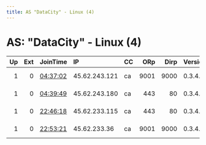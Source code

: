 ```yaml
---
title: AS "DataCity" - Linux (4)
---
```


# AS: "DataCity" - Linux (4)

|   Up |   Ext | JoinTime                                                                                            | IP            | CC   |   ORp |   Dirp | Version   | Contact                  | Nickname    |   eFamMembers |
|-----:|------:|:----------------------------------------------------------------------------------------------------|:--------------|:-----|------:|-------:|:----------|:-------------------------|:------------|--------------:|
|    1 |     0 | [04:37:02](https://metrics.torproject.org/rs.html#details/E92B8BEED4CD9EDFA42AC8D3A35D6DAFBA9708B2) | 45.62.243.121 | ca   |  9001 |   9000 | 0.3.4.9   | emerson tor@nodevine.net | nodvrelay11 |             5 |
|    1 |     0 | [04:39:49](https://metrics.torproject.org/rs.html#details/C43238EAB296C676FC7BD33E16F827DF7FDE1E65) | 45.62.243.180 | ca   |   443 |     80 | 0.3.4.9   | emerson tor@nodevine.net | nodvrelay12 |             5 |
|    1 |     0 | [22:46:18](https://metrics.torproject.org/rs.html#details/A858C0D483C7649E2628F4CA1203041A8180974A) | 45.62.233.115 | ca   |   443 |     80 | 0.3.4.9   | emerson tor@nodevine.net | nodvrelay14 |             5 |
|    1 |     0 | [22:53:21](https://metrics.torproject.org/rs.html#details/61255768A9991E50D7994228A1768848AD6A336E) | 45.62.233.36  | ca   |  9001 |   9000 | 0.3.4.9   | emerson tor@nodevine.net | nodvrelay13 |             5 |
